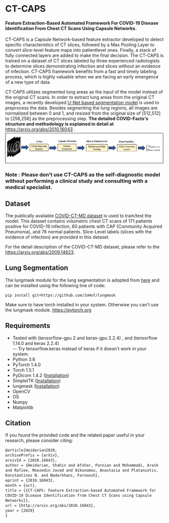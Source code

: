 # CT-CAPS
<h4>Feature Extraction-Based Automated Framework For COVID-19 Disease Identification From Chest CT Scans Using Capsule Networks.</h4>

CT-CAPS is a Capsule Network-based feature extractor developed to detect specific characteristics of CT slices, followed by a Max Pooling Layer to convert slice-level feature maps into patientlevel ones. Finally, a stack of fully connected layers are added to make the final decision. The CT-CAPS is trained on a dataset of CT slices labeled by three experienced radiologists to determine slices demonstrating infection and slices without an evidence of infection. CT-CAPS framework benefits from a fast and timely labeling process, which is highly valuable when we are facing an early emergence of a new type of data.

CT-CAPS utilizes segmented lung areas as the input of the model instead of the original CT scans. In  order to extract lung areas from the original CT images, a recently developed <a href="https://github.com/JoHof/lungmask"> U-Net based segmentation model</a> is used to preprocess the data. Besides segmenting the lung regions, all images are normalized between 0 and 1, and resized from the original size of [512,512] to [256,256] as the preprocessing step.
<b>The detailed COVID-Facts's structure and methodology is explained in detail at</b> https://arxiv.org/abs/2010.16043 .
<img src="https://github.com/ShahinSHH/CT-CAPS/blob/main/Figures/pipeline.png"/>

<h3>Note : Please don’t use CT-CAPS as the self-diagnostic model without performing a clinical study and consulting with a medical specialist.</h3>

## Dataset
The publically available <a href="https://github.com/ShahinSHH/COVID-CT-MD">COVID-CT-MD dataset</a> is used to train/test the model.
This dataset contains volumetric chest CT scans of 171 patients positive for COVID-19 infection, 60 patients with CAP (Community Acquired Pneumonia), and 76 normal patients. Slice-Level labels (slices with the evidence of infection) are provided in this dataset.

For the detail description of the COVID-CT-MD dataset, please refer to the <a href="https://arxiv.org/abs/2009.14623">https://arxiv.org/abs/2009.14623</a>.

## Lung Segmentation
The lungmask module for the lung segmentation is adopted from <a href="https://github.com/JoHof/lungmask">here</a> and can be installed using the following line of code:
```
pip install git+https://github.com/JoHof/lungmask
```
Make sure to have torch installed in your system. Otherwise you can't use the lungmask module.
<a href = "https://pytorch.org">https://pytorch.org</a>

## Requirements
* Tested with (tensorflow-gpu 2 and keras-gpu 2.2.4) , and (tensorflow 1.14.0 and keras 2.2.4)<br>
-- Try tensorflow.keras instead of keras if it doesn't work in your system.
* Python 3.6
* PyTorch 1.4.0
* Torch 1.5.1
* PyDicom 1.4.2 (<a href="https://pydicom.github.io/pydicom/stable/tutorials/installation.html">Installation<a/>)
* SimpleITK (<a href="https://simpleitk.readthedocs.io/en/v1.1.0/Documentation/docs/source/installation.html">Installation</a>)
* lungmask (<a href="https://github.com/JoHof/lungmask">Installation</a>)
* OpenCV
* OS
* Numpy
* Matplotlib

## Citation
If you found the provided code and the related paper useful in your research, please consider citing:

```
@article{Heidarian2020,
archivePrefix = {arXiv},
arxivId = {2010.16043},
author = {Heidarian, Shahin and Afshar, Parnian and Mohammadi, Arash and Rafiee, Moezedin Javad and Oikonomou, Anastasia and Plataniotis, Konstantinos N. and Naderkhani, Farnoosh},
eprint = {2010.16043},
month = {oct},
title = {{CT-CAPS: Feature Extraction-based Automated Framework for COVID-19 Disease Identification from Chest CT Scans using Capsule Networks}},
url = {http://arxiv.org/abs/2010.16043},
year = {2020}
}

```

